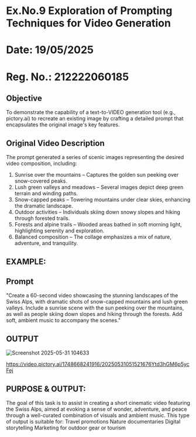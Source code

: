 # Ex.No.9 Exploration of Prompting Techniques for Video Generation

# Date: 19/05/2025
# Reg. No.: 212222060185

## Objective

To demonstrate the capability of a text-to-VIDEO generation tool (e.g., pictory.ai) to recreate an
existing image by crafting a detailed prompt that encapsulates the original image's key features.

## Original Video Description

The prompt generated a series of scenic images representing the desired video composition,
including:
1. Sunrise over the mountains – Captures the golden sun peeking over snow-covered
peaks.
2. Lush green valleys and meadows – Several images depict deep green terrain and
winding paths.
3. Snow-capped peaks – Towering mountains under clear skies, enhancing the dramatic
landscape.
4. Outdoor activities – Individuals skiing down snowy slopes and hiking through forested
trails.
5. Forests and alpine trails – Wooded areas bathed in soft morning light, highlighting
serenity and exploration.
6. Balanced composition – The collage emphasizes a mix of nature, adventure, and
tranquility.

## EXAMPLE:

## Prompt

"Create a 60-second video showcasing the stunning landscapes of the Swiss Alps, with
dramatic shots of snow-capped mountains and lush green valleys. Include a sunrise scene
with the sun peeking over the mountains, as well as people skiing down slopes and hiking
through the forests. Add soft, ambient music to accompany the scenes."

## OUTPUT

![Screenshot 2025-05-31 104633](https://github.com/user-attachments/assets/e7b5e732-13d9-4b98-a14b-37eb49bb797f) 

https://video.pictory.ai/1748668241916/20250531051521676Ytd3hGM6p5ycFej 

## PURPOSE & OUTPUT:

The goal of this task is to assist in creating a short cinematic video featuring the Swiss Alps,
aimed at evoking a sense of wonder, adventure, and peace through a well-curated combination
of visuals and ambient music. This type of output is suitable for:
 Travel promotions
 Nature documentaries
 Digital storytelling
 Marketing for outdoor gear or tourism


